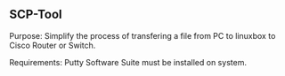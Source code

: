 SCP-Tool
--------------------------------------------------------------------------------------------------------------------------------------------------------
Purpose: Simplify the process of transfering a file from PC to linuxbox to Cisco Router or Switch.

Requirements: Putty Software Suite must be installed on system. 




